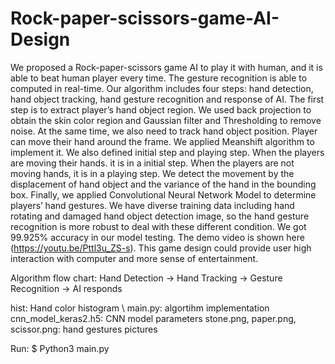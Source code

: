 # Rock-paper-scissors-game-AI-Design
We proposed a Rock-paper-scissors game AI to play it with human, and it is able to beat human player every time. The gesture recognition is able to computed in real-time. Our algorithm includes four steps: hand detection, hand object tracking, hand gesture recognition and response of AI. The first step is to extract player’s hand object region. We used back projection to obtain the skin color region and Gaussian filter and Thresholding to remove noise. At the same time, we also need to track hand object position. Player can move their hand around the frame. We applied Meanshift algorithm to implement it. We also defined initial step and playing step. When the players are moving their hands. it is in a initial step. When the players are not moving hands, it is in a playing step. We detect the movement by the displacement of hand object and the variance of the hand in the bounding box. Finally, we applied Convolutional Neural Network Model to determine players’ hand gestures. We have diverse training data including hand rotating and damaged hand object detection image, so the hand gesture recognition is more robust to deal with these different condition. We got 99.925% accuracy in our model testing. The demo video is shown here (https://youtu.be/Pttl3u_ZS-s). This game design could provide user high interaction with computer and more sense of entertainment.

Algorithm flow chart:
Hand Detection -> Hand Tracking -> Gesture Recognition -> AI responds

hist: Hand color histogram \\
main.py: algortihm implementation
cnn_model_keras2.h5: CNN model parameters
stone.png, paper.png, scissor.png: hand gestures pictures

Run:
$ Python3 main.py
